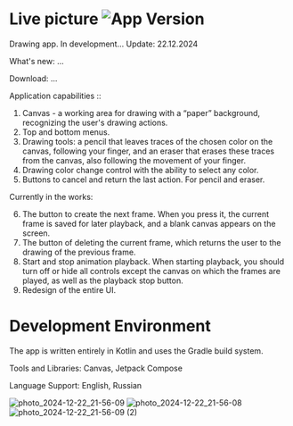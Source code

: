 # Live picture <img src="https://img.shields.io/badge/version-1.0.0-green" alt="App Version">
Drawing app. In development... Update: 22.12.2024

What's new: ...

Download: ...

Application сapabilities ::
1. Canvas - a working area for drawing with a “paper” background, recognizing the user's drawing actions.
2. Top and bottom menus.
3. Drawing tools: a pencil that leaves traces of the chosen color on the canvas, following your finger, and an eraser that erases these traces from the canvas, also following the movement of your finger.
4. Drawing color change control with the ability to select any color.
5. Buttons to cancel and return the last action. For pencil and eraser.

Currently in the works: 

6. The button to create the next frame. When you press it, the current frame is saved for later playback, and a blank canvas appears on the screen.
7. The button of deleting the current frame, which returns the user to the drawing of the previous frame.
8. Start and stop animation playback. When starting playback, you should turn off or hide all controls except the canvas on which the frames are played, as well as the playback stop button.
9. Redesign of the entire UI.


# Development Environment

The app is written entirely in Kotlin and uses the Gradle build system.

Tools and Libraries: Canvas, Jetpack Compose

Language Support: English, Russian

![photo_2024-12-22_21-56-09](https://github.com/user-attachments/assets/8c725549-1cfa-42b4-8248-8adc43110875)
![photo_2024-12-22_21-56-08](https://github.com/user-attachments/assets/89723139-c798-41f6-81d2-187d1fb8aaea)
![photo_2024-12-22_21-56-09 (2)](https://github.com/user-attachments/assets/d25491d1-d014-416d-961f-8fb27554e638)


